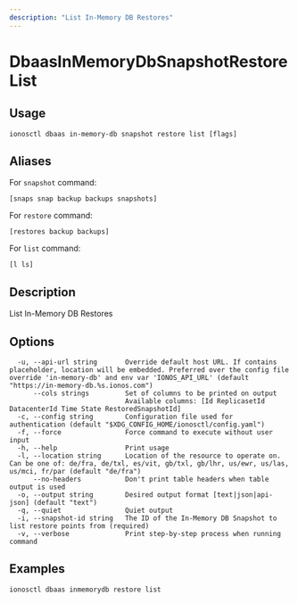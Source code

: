 ```yaml
---
description: "List In-Memory DB Restores"
---
```


# DbaasInMemoryDbSnapshotRestoreList

## Usage

```text
ionosctl dbaas in-memory-db snapshot restore list [flags]
```

## Aliases

For `snapshot` command:

```text
[snaps snap backup backups snapshots]
```

For `restore` command:

```text
[restores backup backups]
```

For `list` command:

```text
[l ls]
```

## Description

List In-Memory DB Restores

## Options

```text
  -u, --api-url string       Override default host URL. If contains placeholder, location will be embedded. Preferred over the config file override 'in-memory-db' and env var 'IONOS_API_URL' (default "https://in-memory-db.%s.ionos.com")
      --cols strings         Set of columns to be printed on output 
                             Available columns: [Id ReplicasetId DatacenterId Time State RestoredSnapshotId]
  -c, --config string        Configuration file used for authentication (default "$XDG_CONFIG_HOME/ionosctl/config.yaml")
  -f, --force                Force command to execute without user input
  -h, --help                 Print usage
  -l, --location string      Location of the resource to operate on. Can be one of: de/fra, de/txl, es/vit, gb/txl, gb/lhr, us/ewr, us/las, us/mci, fr/par (default "de/fra")
      --no-headers           Don't print table headers when table output is used
  -o, --output string        Desired output format [text|json|api-json] (default "text")
  -q, --quiet                Quiet output
  -i, --snapshot-id string   The ID of the In-Memory DB Snapshot to list restore points from (required)
  -v, --verbose              Print step-by-step process when running command
```

## Examples

```text
ionosctl dbaas inmemorydb restore list
```

